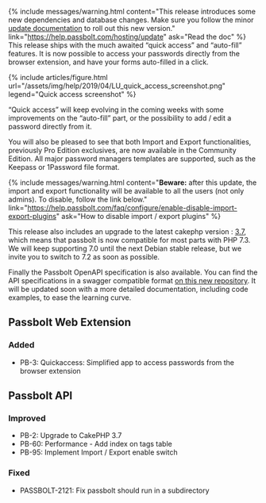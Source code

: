 {% include messages/warning.html
    content="This release introduces some new dependencies and database changes. Make sure you follow 
    the minor [update documentation](https://help.passbolt.com/hosting/update) to roll out this new version."
    link="https://help.passbolt.com/hosting/update"
    ask="Read the doc"
%}
<br>
This release ships with the much awaited “quick access” and “auto-fill” features. 
It is now possible to access your passwords directly from the browser extension, 
and have your forms auto-filled in a click.

{% include articles/figure.html
    url="/assets/img/help/2019/04/LU_quick_access_screenshot.png"
    legend="Quick access screenshot"
%}

“Quick access” will keep evolving in the coming weeks with some improvements on the “auto-fill” part, 
or the possibility to add / edit a password directly from it.

You will also be pleased to see that both Import and Export functionalities, previously Pro Edition exclusives, 
are now available in the Community Edition. All major password managers templates are supported, 
such as the Keepass or 1Password file format.

{% include messages/warning.html
    content="<strong>Beware:</strong> after this update, the import and export functionality will be available
    to all the users (not only admins). To disable, follow the link below."
    link="https://help.passbolt.com/faq/configure/enable-disable-import-export-plugins"
    ask="How to disable import / export plugins"
%}
<br>

This release also includes an upgrade to the latest cakephp version : [3.7](https://bakery.cakephp.org/2018/12/08/cakephp_370_released.html), which means that passbolt is now compatible for 
most parts with PHP 7.3. We will keep supporting 7.0 until the next Debian stable release, 
but we invite you to switch to 7.2 as soon as possible.

Finally the Passbolt OpenAPI specification is also available. You can find the API specifications in a swagger compatible format 
[on this new repository](https://github.com/passbolt/passbolt_openapi_specs). It will be updated soon with a more detailed documentation, including code examples, to ease the learning curve.

## Passbolt Web Extension
### Added
- PB-3: Quickaccess: Simplified app to access passwords from the browser extension

## Passbolt API
### Improved
- PB-2: Upgrade to CakePHP 3.7
- PB-60: Performance - Add index on tags table
- PB-95: Implement Import / Export enable switch

### Fixed
- PASSBOLT-2121: Fix passbolt should run in a subdirectory

